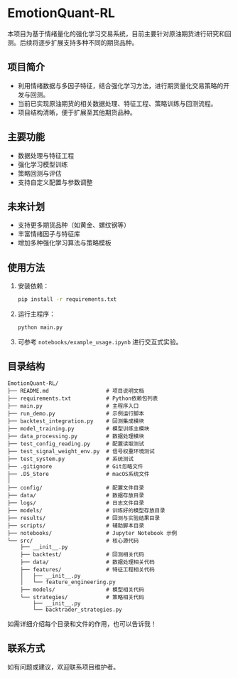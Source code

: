 # EmotionQuant-RL

本项目为基于情绪量化的强化学习交易系统，目前主要针对原油期货进行研究和回测。后续将逐步扩展支持多种不同的期货品种。

## 项目简介

- 利用情绪数据与多因子特征，结合强化学习方法，进行期货量化交易策略的开发与回测。
- 当前已实现原油期货的相关数据处理、特征工程、策略训练与回测流程。
- 项目结构清晰，便于扩展至其他期货品种。

## 主要功能

- 数据处理与特征工程
- 强化学习模型训练
- 策略回测与评估
- 支持自定义配置与参数调整

## 未来计划

- 支持更多期货品种（如黄金、螺纹钢等）
- 丰富情绪因子与特征库
- 增加多种强化学习算法与策略模板

## 使用方法

1. 安装依赖：
   ```bash
   pip install -r requirements.txt
   ```
2. 运行主程序：
   ```bash
   python main.py
   ```
3. 可参考 `notebooks/example_usage.ipynb` 进行交互式实验。

## 目录结构

```
EmotionQuant-RL/
├── README.md                  # 项目说明文档
├── requirements.txt           # Python依赖包列表
├── main.py                    # 主程序入口
├── run_demo.py                # 示例运行脚本
├── backtest_integration.py    # 回测集成模块
├── model_training.py          # 模型训练主模块
├── data_processing.py         # 数据处理模块
├── test_config_reading.py     # 配置读取测试
├── test_signal_weight_env.py  # 信号权重环境测试
├── test_system.py             # 系统测试
├── .gitignore                 # Git忽略文件
├── .DS_Store                  # macOS系统文件
│
├── config/                    # 配置文件目录
├── data/                      # 数据存放目录
├── logs/                      # 日志文件目录
├── models/                    # 训练好的模型存放目录
├── results/                   # 回测与实验结果目录
├── scripts/                   # 辅助脚本目录
├── notebooks/                 # Jupyter Notebook 示例
└── src/                       # 核心源代码
    ├── __init__.py
    ├── backtest/              # 回测相关代码
    ├── data/                  # 数据处理相关代码
    ├── features/              # 特征工程相关代码
    │   ├── __init__.py
    │   └── feature_engineering.py
    ├── models/                # 模型相关代码
    └── strategies/            # 策略相关代码
        ├── __init__.py
        └── backtrader_strategies.py
```

如需详细介绍每个目录和文件的作用，也可以告诉我！

## 联系方式

如有问题或建议，欢迎联系项目维护者。 